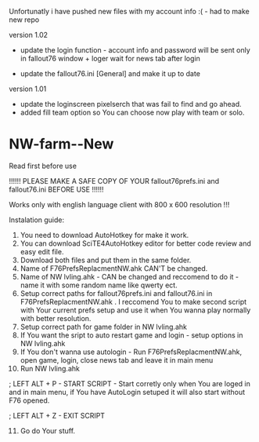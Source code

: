 
 Unfortunatly i have pushed new files with my account info :( - had to make new repo
 
version 1.02
- update the login function - account info and password will be sent only in fallout76 window + loger wait for news tab after login

- update the fallout76.ini [General] and make it up to date


version 1.01
- update the loginscreen pixelserch that was fail to find and go ahead.
- added fill team option so You can choose now play with team or solo.


# NW-farm--New
Read first before use 

!!!!!!   PLEASE MAKE A SAFE COPY OF YOUR fallout76prefs.ini and fallout76.ini BEFORE USE !!!!!!

Works only with english language client with 800 x 600 resolution !!!

Instalation guide:

1) You need to download AutoHotkey for make it work.
2) You can download SciTE4AutoHotkey editor for better code review and easy edit file.
3) Download both files and put them in the same folder.
4) Name of F76PrefsReplacmentNW.ahk CAN'T be changed.
5) Name of NW lvling.ahk - CAN be changed and reccomend to do it - name it with some random name like qwerty ect.
6) Setup correct paths for fallout76prefs.ini and fallout76.ini in F76PrefsReplacmentNW.ahk . 
I reccomend You to make second script with Your current prefs setup and use it when You wanna play normally with better resolution.
7) Setup correct path for game folder in NW lvling.ahk
8) If You want the sript to auto restart game and login - setup options in NW lvling.ahk
9) If You don't wanna use autologin - Run F76PrefsReplacmentNW.ahk, open game, login, close news tab and leave it in main menu
10) Run NW lvling.ahk 

; LEFT ALT + P - START SCRIPT  - Start corretly only when You are loged in and in main menu, if You have AutoLogin setuped it will also start without F76 opened.

; LEFT ALT + Z - EXIT SCRIPT

11) Go do Your stuff. 
